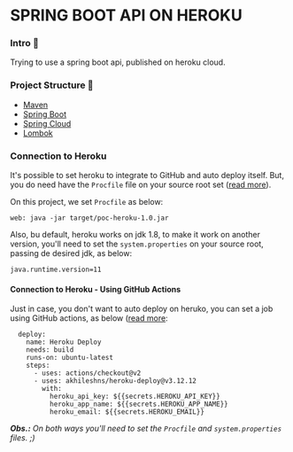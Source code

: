 # SPRING BOOT API ON HEROKU

### Intro :page_facing_up:

Trying to use a spring boot api, published on heroku cloud.

### Project Structure :wrench:
- [Maven](https://maven.apache.org/guides/index.html)
- [Spring Boot](https://spring.io/projects/spring-boot)
- [Spring Cloud](https://spring.io/projects/spring-cloud)
- [Lombok](https://projectlombok.org/setup/maven)

### Connection to Heroku
It's possible to set heroku to integrate to GitHub and auto deploy itself.
But, you do need have the `Procfile` file on your source root set ([read more](https://devcenter.heroku.com/articles/procfile)).

On this project, we set `Procfile` as below:
```
web: java -jar target/poc-heroku-1.0.jar
```
Also, bu default, heroku works on jdk 1.8, to make it work on another version, you'll need to set the `system.properties` on your source root, passing de desired jdk, as below:
```
java.runtime.version=11
```

#### Connection to Heroku - Using GitHub Actions
Just in case, you don't want to auto deploy on heruko, you can set a job using GitHub actions, as below ([read more](https://github.com/AkhileshNS/heroku-deploy):
````
  deploy:
    name: Heroku Deploy
    needs: build
    runs-on: ubuntu-latest
    steps:
      - uses: actions/checkout@v2
      - uses: akhileshns/heroku-deploy@v3.12.12
        with:
          heroku_api_key: ${{secrets.HEROKU_API_KEY}}
          heroku_app_name: ${{secrets.HEROKU_APP_NAME}}
          heroku_email: ${{secrets.HEROKU_EMAIL}}
````
_**Obs.:** On both ways you'll need to set the `Procfile` and `system.properties` files. ;)_